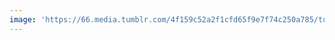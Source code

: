 ```yaml
---
image: 'https://66.media.tumblr.com/4f159c52a2f1cfd65f9e7f74c250a785/tumblr_n8dzd8Q0OF1tbdx3so1_r1_1280.jpg'
---
```

